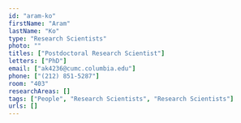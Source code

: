 ```yaml
---
id: "aram-ko"
firstName: "Aram"
lastName: "Ko"
type: "Research Scientists"
photo: ""
titles: ["Postdoctoral Research Scientist"]
letters: ["PhD"]
email: ["ak4236@cumc.columbia.edu"]
phone: ["(212) 851-5287"]
room: "403"
researchAreas: []
tags: ["People", "Research Scientists", "Research Scientists"]
urls: []
---
```

